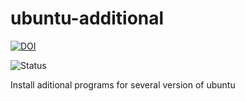 ubuntu-additional
=================

[![DOI](https://zenodo.org/badge/4102/sinfallas/ubuntu-additional.svg)](https://zenodo.org/badge/latestdoi/4102/sinfallas/ubuntu-additional)

![Status](https://api.travis-ci.org/sinfallas/ubuntu-additional.svg) 

Install aditional programs for several version of ubuntu
